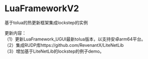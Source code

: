 # LuaFrameworkV2
基于tolua的热更新框架集成lockstep的实例

更新内容：<br>
（1）更新LuaFramework_UGUI最新tolua版本，以支持安卓arm64平台。<br>
（2）集成RUDP库https://github.com/RevenantX/LiteNetLib<br>
（3）增加基于LiteNetLib的lockstep的例子demo。<br>
